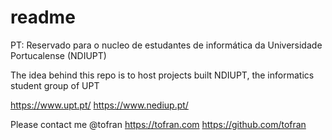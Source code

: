 # readme
PT: Reservado para o nucleo de estudantes de informática da Universidade Portucalense (NDIUPT)

The idea behind this repo is to host projects built NDIUPT, the informatics student group of UPT

https://www.upt.pt/
https://www.nediup.pt/


Please contact me @tofran
https://tofran.com
https://github.com/tofran
